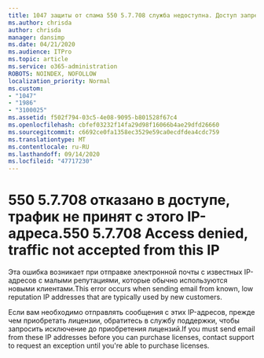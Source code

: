 ```yaml
---
title: 1047 защиты от спама 550 5.7.708 служба недоступна. Доступ запрещен, трафик, не принимаемый этим IP-адресом
ms.author: chrisda
author: chrisda
manager: dansimp
ms.date: 04/21/2020
ms.audience: ITPro
ms.topic: article
ms.service: o365-administration
ROBOTS: NOINDEX, NOFOLLOW
localization_priority: Normal
ms.custom:
- "1047"
- "1986"
- "3100025"
ms.assetid: f502f794-03c5-4e08-9095-b801528f67c4
ms.openlocfilehash: cbfef03232f14fa29d98f16066b4ae29dfd26660
ms.sourcegitcommit: c6692ce0fa1358ec3529e59ca0ecdfdea4cdc759
ms.translationtype: MT
ms.contentlocale: ru-RU
ms.lasthandoff: 09/14/2020
ms.locfileid: "47717230"
---
```

# <a name="550-57708-access-denied-traffic-not-accepted-from-this-ip"></a><span data-ttu-id="9cb2b-103">550 5.7.708 отказано в доступе, трафик не принят с этого IP-адреса.</span><span class="sxs-lookup"><span data-stu-id="9cb2b-103">550 5.7.708 Access denied, traffic not accepted from this IP</span></span>

<span data-ttu-id="9cb2b-104">Эта ошибка возникает при отправке электронной почты с известных IP-адресов с малыми репутациями, которые обычно используются новыми клиентами.</span><span class="sxs-lookup"><span data-stu-id="9cb2b-104">This error occurs when sending email from known, low reputation IP addresses that are typically used by new customers.</span></span>

<span data-ttu-id="9cb2b-105">Если вам необходимо отправлять сообщения с этих IP-адресов, прежде чем приобретать лицензии, обратитесь в службу поддержки, чтобы запросить исключение до приобретения лицензий.</span><span class="sxs-lookup"><span data-stu-id="9cb2b-105">If you must send email from these IP addresses before you can purchase licenses, contact support to request an exception until you're able to purchase licenses.</span></span>
